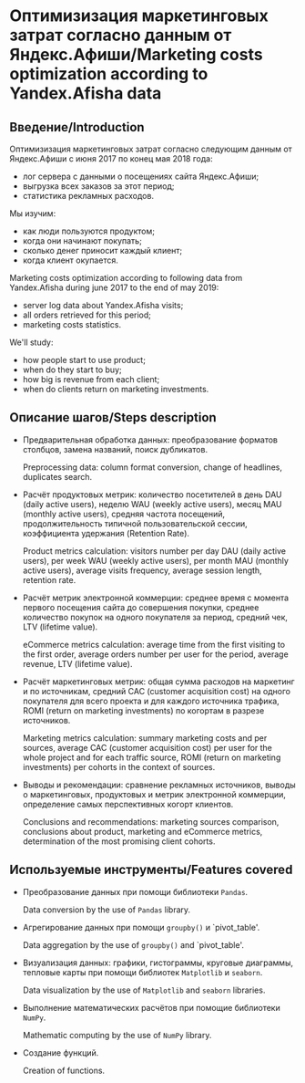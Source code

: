 # Оптимизизация маркетинговых затрат согласно данным от Яндекс.Афиши/Marketing costs optimization according to Yandex.Afisha data

## Введение/Introduction

Оптимизизация маркетинговых затрат согласно следующим данным от Яндекс.Афиши с июня 2017 по конец мая 2018 года:
- лог сервера с данными о посещениях сайта Яндекс.Афиши;
- выгрузка всех заказов за этот период;
- статистика рекламных расходов.

Мы изучим:
- как люди пользуются продуктом;
- когда они начинают покупать;
- сколько денег приносит каждый клиент;
- когда клиент окупается.

Marketing costs optimization according to following data from Yandex.Afisha during june 2017 to the end of may 2019:
- server log data about Yandex.Afisha visits;
- all orders retrieved for this period;
- marketing costs statistics.

We'll study:
- how people start to use product;
- when do they start to buy;
- how big is revenue from each client;
- when do clients return on marketing investments.

## Описание шагов/Steps description
- Предварительная обработка данных: преобразование форматов столбцов, замена названий, поиск дубликатов.

  Preprocessing data: column format conversion, change of headlines, duplicates search.
  
- Расчёт продуктовых метрик: количество посетителей в день DAU (daily active users), неделю WAU (weekly active users), месяц MAU (monthly active users), средняя частота посещений, продолжительность типичной пользовательской сессии, коэффициента удержания (Retention Rate).

  Product metrics calculation: visitors number per day DAU (daily active users), per week WAU (weekly active users), per month MAU (monthly active users), average visits frequency, average session length, retention rate.
  
- Расчёт метрик электронной коммерции: среднее время с момента первого посещения сайта до совершения покупки, среднее количество покупок на одного покупателя за период, средний чек, LTV (lifetime value).

  eCommerce metrics calculation: average time from the first visiting to the first order, average orders number per user for the period, average revenue, LTV (lifetime value).
  
- Расчёт маркетинговых метрик: общая сумма расходов на маркетинг и по источникам, средний CAC (customer acquisition cost) на одного покупателя для всего проекта и для каждого источника трафика, ROMI (return on marketing investments) по когортам в разрезе источников.

  Marketing metrics calculation: summary marketing costs and per sources, average CAC (customer acquisition cost) per user for the whole project and for each traffic source, ROMI (return on marketing investments) per cohorts in the context of sources.
  
- Выводы и рекомендации: сравнение рекламных источников, выводы о маркетинговых, продуктовых и метрик электронной коммерции, определение самых перспективных когорт клиентов.

  Conclusions and recommendations: marketing sources comparison, conclusions about product, marketing and eCommerce metrics, determination of the most promising client cohorts.

## Используемые инструменты/Features covered
- Преобразование данных при помощи библиотеки `Pandas`.
  
  Data conversion by the use of `Pandas` library.
  
- Агрегирование данных при помощи `groupby()` и `pivot_table'.
  
  Data aggregation by the use of `groupby()` and `pivot_table'.
  
- Визуализация данных: графики, гистограммы, круговые диаграммы, тепловые карты при помощи библиотек `Matplotlib` и `seaborn`.
  
  Data visualization by the use of `Matplotlib` and `seaborn` libraries.
  
- Выполнение математических расчётов при помощие библиотеки `NumPy`.
  
  Mathematic computing by the use of `NumPy` library.
  
- Создание функций.
  
  Creation of functions.
